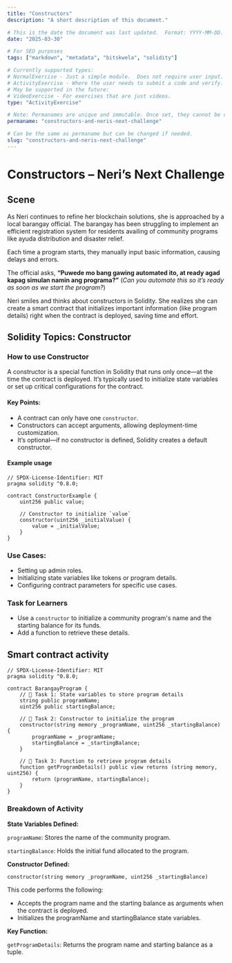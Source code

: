 ```yaml
---
title: "Constructors"
description: "A short description of this document."

# This is the date the document was last updated.  Format: YYYY-MM-DD.
date: "2025-03-30"

# For SEO purposes
tags: ["markdown", "metadata", "bitskwela", "solidity"]

# Currently supported types:
# NormalExercise - Just a simple module.  Does not require user input.
# ActivityExercise - Where the user needs to submit a code and verify.  As of now, no backend verification.
# May be supported in the future:
# VideoExercise - For exercises that are just videos.
type: "ActivityExercise"

# Note: Permanames are unique and immutable. Once set, they cannot be changed.  You may change the filename but not this.
permaname: "constructors-and-neris-next-challenge"

# Can be the same as permaname but can be changed if needed.
slug: "constructors-and-neris-next-challenge"
---
```


# Constructors – Neri’s Next Challenge

## Scene

As Neri continues to refine her blockchain solutions, she is approached by a local barangay official. The barangay has been struggling to implement an efficient registration system for residents availing of community programs like ayuda distribution and disaster relief.

Each time a program starts, they manually input basic information, causing delays and errors.

The official asks, **“Puwede mo bang gawing automated ito, at ready agad kapag simulan namin ang programa?”** (_Can you automate this so it’s ready as soon as we start the program?_)

Neri smiles and thinks about constructors in Solidity. She realizes she can create a smart contract that initializes important information (like program details) right when the contract is deployed, saving time and effort.

## Solidity Topics: Constructor

### How to use Constructor

A constructor is a special function in Solidity that runs only once—at the time the contract is deployed. It’s typically used to initialize state variables or set up critical configurations for the contract.

#### Key Points:

- A contract can only have one `constructor`.
- Constructors can accept arguments, allowing deployment-time customization.
- It’s optional—if no constructor is defined, Solidity creates a default constructor.

#### Example usage

```solidity
// SPDX-License-Identifier: MIT
pragma solidity ^0.8.0;

contract ConstructorExample {
    uint256 public value;

    // Constructor to initialize `value`
    constructor(uint256 _initialValue) {
        value = _initialValue;
    }
}
```

### Use Cases:

- Setting up admin roles.
- Initializing state variables like tokens or program details.
- Configuring contract parameters for specific use cases.

### Task for Learners

- Use a `constructor` to initialize a community program's name and the starting balance for its funds.
- Add a function to retrieve these details.

## Smart contract activity

```solidity
// SPDX-License-Identifier: MIT
pragma solidity ^0.8.0;

contract BarangayProgram {
    // 🚩 Task 1: State variables to store program details
    string public programName;
    uint256 public startingBalance;

    // 🚩 Task 2: Constructor to initialize the program
    constructor(string memory _programName, uint256 _startingBalance) {
        programName = _programName;
        startingBalance = _startingBalance;
    }

    // 🚩 Task 3: Function to retrieve program details
    function getProgramDetails() public view returns (string memory, uint256) {
        return (programName, startingBalance);
    }
}
```

### Breakdown of Activity

**State Variables Defined:**

`programName`: Stores the name of the community program.

`startingBalance`: Holds the initial fund allocated to the program.

**Constructor Defined:**

```solidity
constructor(string memory _programName, uint256 _startingBalance)
```

This code performs the following:

- Accepts the program name and the starting balance as arguments when the contract is deployed.
- Initializes the programName and startingBalance state variables.

**Key Function:**

`getProgramDetails`: Returns the program name and starting balance as a tuple.
